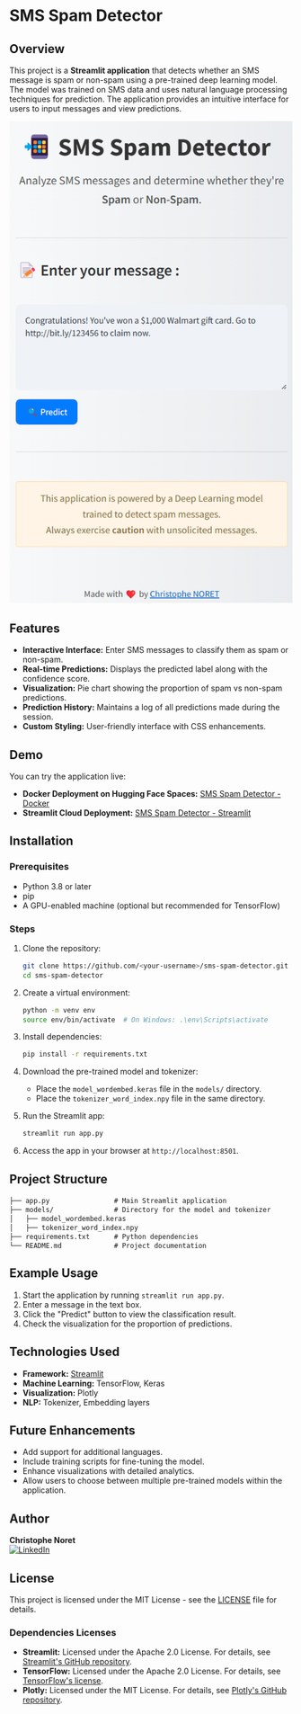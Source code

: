 # SMS Spam Detector
## Overview

This project is a **Streamlit application** that detects whether an SMS message is spam or non-spam using a pre-trained deep learning model. The model was trained on SMS data and uses natural language processing techniques for prediction. The application provides an intuitive interface for users to input messages and view predictions.

![App Screenshot](/img/screenshot.png)

## Features

- **Interactive Interface:** Enter SMS messages to classify them as spam or non-spam.
- **Real-time Predictions:** Displays the predicted label along with the confidence score.
- **Visualization:** Pie chart showing the proportion of spam vs non-spam predictions.
- **Prediction History:** Maintains a log of all predictions made during the session.
- **Custom Styling:** User-friendly interface with CSS enhancements.

## Demo

You can try the application live:
- **Docker Deployment on Hugging Face Spaces:** [SMS Spam Detector - Docker](https://cnoret-sms-spam-detector.hf.space/)
- **Streamlit Cloud Deployment:** [SMS Spam Detector - Streamlit](https://sms-spam-detector-cnoret.streamlit.app/)

## Installation

### Prerequisites

- Python 3.8 or later
- pip
- A GPU-enabled machine (optional but recommended for TensorFlow)

### Steps

1. Clone the repository:

   ```bash
   git clone https://github.com/<your-username>/sms-spam-detector.git
   cd sms-spam-detector
   ```

2. Create a virtual environment:

   ```bash
   python -m venv env
   source env/bin/activate  # On Windows: .\env\Scripts\activate
   ```

3. Install dependencies:

   ```bash
   pip install -r requirements.txt
   ```

4. Download the pre-trained model and tokenizer:

   - Place the `model_wordembed.keras` file in the `models/` directory.
   - Place the `tokenizer_word_index.npy` file in the same directory.

5. Run the Streamlit app:

   ```bash
   streamlit run app.py
   ```

6. Access the app in your browser at `http://localhost:8501`.

## Project Structure

```
├── app.py                # Main Streamlit application
├── models/               # Directory for the model and tokenizer
│   ├── model_wordembed.keras
│   ├── tokenizer_word_index.npy
├── requirements.txt      # Python dependencies
└── README.md             # Project documentation
```

## Example Usage

1. Start the application by running `streamlit run app.py`.
2. Enter a message in the text box.
3. Click the "Predict" button to view the classification result.
4. Check the visualization for the proportion of predictions.

## Technologies Used

- **Framework:** [Streamlit](https://streamlit.io/)
- **Machine Learning:** TensorFlow, Keras
- **Visualization:** Plotly
- **NLP:** Tokenizer, Embedding layers

## Future Enhancements

- Add support for additional languages.
- Include training scripts for fine-tuning the model.
- Enhance visualizations with detailed analytics.
- Allow users to choose between multiple pre-trained models within the application.


## Author

**Christophe Noret**  
[![LinkedIn](https://img.shields.io/badge/LinkedIn-Connect-blue)](https://www.linkedin.com/in/christophenoret/)

## License

This project is licensed under the MIT License - see the [LICENSE](LICENSE) file for details.

### Dependencies Licenses

- **Streamlit:** Licensed under the Apache 2.0 License. For details, see [Streamlit's GitHub repository](https://github.com/streamlit/streamlit/blob/develop/LICENSE).
- **TensorFlow:** Licensed under the Apache 2.0 License. For details, see [TensorFlow's license](https://github.com/tensorflow/tensorflow/blob/master/LICENSE).
- **Plotly:** Licensed under the MIT License. For details, see [Plotly's GitHub repository](https://github.com/plotly/plotly.py/blob/master/LICENSE.txt).

